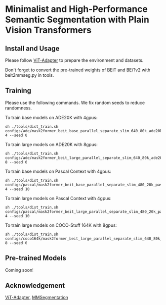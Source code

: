 # Minimalist and High-Performance Semantic Segmentation with Plain Vision Transformers

## Install and Usage

Please follow [ViT-Adapter](https://github.com/czczup/ViT-Adapter/tree/main/segmentation) to prepare the environment and datasets.

Don't forget to convert the pre-trained weights of BEiT and BEiTv2 with beit2mmseg.py in tools.

## Training

Please use the following commands. We fix random seeds to reduce randomness.

To train base models on ADE20K with 4gpus:

```
sh ./tools/dist_train.sh configs/ade/mask2former_beit_base_parallel_separate_slim_640_80k_ade20k_ss.py 4 --seed 0
```

To train large models on ADE20K with 8gpus:

```
sh ./tools/dist_train.sh configs/ade/mask2former_beit_large_parallel_separate_slim_640_80k_ade20k_ss.py 8 --seed 0
```

To train base models on Pascal Context with 4gpus:

```
sh ./tools/dist_train.sh configs/pascal/mask2former_beit_base_parallel_separate_slim_480_20k_pascal_ss.py 4 --seed 10
```

To train large models on Pascal Context with 4gpus:

```
sh ./tools/dist_train.sh configs/pascal/mask2former_beit_large_parallel_separate_slim_480_20k_pascal_ss.py 4 --seed 10
```

To train large models on COCO-Stuff 164K with 8gpus:

```
sh ./tools/dist_train.sh configs/coco164k/mask2former_beit_large_parallel_separate_slim_640_80k_coco164_ss.py 8 --seed 0
```

## Pre-trained Models

Coming soon!

## Acknowledgement

[ViT-Adapter](https://github.com/czczup/ViT-Adapter/tree/main/segmentation), [MMSegmentation](https://github.com/open-mmlab/mmsegmentation)

